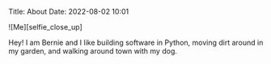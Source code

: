 Title: About
Date: 2022-08-02 10:01

![Me][selfie_close_up]

Hey! I am Bernie and I like building software in Python, moving dirt around in my garden, and walking around town with my dog.

[my_photo]: {static}/images/selfie_close_up.jpg
